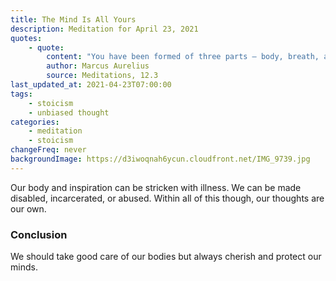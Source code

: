 ```yaml
---
title: The Mind Is All Yours
description: Meditation for April 23, 2021
quotes:
    - quote:
        content: "You have been formed of three parts — body, breath, and mind. Of these, the first two are yours insofar as they are only in your care. The third alone is truly yours."
        author: Marcus Aurelius
        source: Meditations, 12.3
last_updated_at: 2021-04-23T07:00:00
tags:
    - stoicism
    - unbiased thought
categories:
    - meditation
    - stoicism
changeFreq: never
backgroundImage: https://d3iwoqnah6ycun.cloudfront.net/IMG_9739.jpg
---
```


Our body and inspiration can be stricken with illness. We can be made disabled, incarcerated, or abused. Within all of 
this though, our thoughts are our own.

### Conclusion

We should take good care of our bodies but always cherish and protect our minds.
